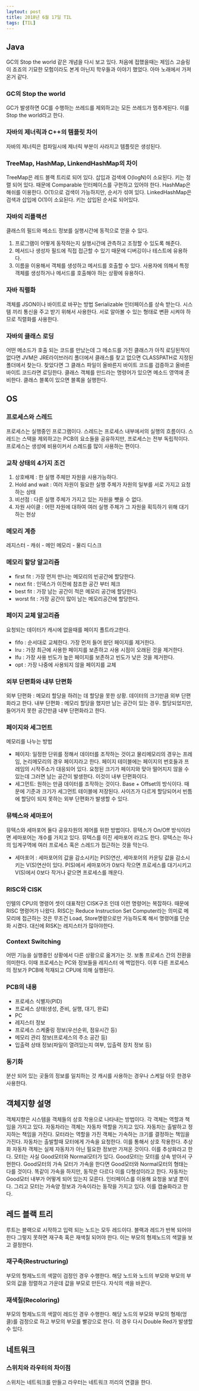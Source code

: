 ```yaml
---
laytout: post
title: 2018년 6월 17일 TIL
tags: [TIL]
---
```


## Java
GC의 Stop the world 같은 개념을 다시 보고 있다. 처음에 접했을때는 제임스 고슬링이 죠죠의 기묘한 모험이라도 본게 아닌지 학우들과 이야기 했었다. 아마 노래에서 가져온거 같다.

### GC의 Stop the world
GC가 발생하면 GC를 수행하는 쓰레드를 제외하고는 모든 쓰레드가 멈추게된다. 이를 Stop the world라고 한다.

### 자바의 제너릭과 C++의 템플릿 차이
자바의 제너릭은 컴파일시에 제너릭 부분이 사라지고 템플릿은 생성된다.

### TreeMap, HashMap, LinkendHashMap의 차이
TreeMap은 레드 블랙 트리로 되어 있다. 삽입과 검색에 O(logN)이 소요된다. 키는 정렬 되어 있다. 때문에 Comparable 인터페이스를 구현하고 있어야 한다.
HashMap은 해쉬를 이용한다. O(1)으로 검색이 가능하지만, 순서가 섞여 있다.
LinkedHashMap은 검색과 삽입에 O(1)이 소요된다. 키는 삽입된 순서로 되어있다. 

### 자바의 리플랙션
클래스의 필드와 메소드 정보를 실행시간에 동적으로 얻을 수 있다.
1. 프로그램이 어떻게 동작하는지 실행시간에 관측하고 조정할 수 있도록 해준다.
2. 메서드나 생성자 필드에 직접 접근할 수 있기 때문에 디버깅이나 테스트에 유용하다.
3. 이름을 이용해서 객체를 생성하고 메서드를 호출할 수 있다. 사용자에 의해서 특정 객체를 생성하거나 메서드를 호출해야 하는 상황에 유용하다.

### 자바 직렬화
객체를 JSON이나 바이트로 바꾸는 방법 Serializable 인터페이스를 상속 받는다. 시스템 끼리 통신을 주고 받기 위해서 사용한다. 서로 알아볼 수 있는 형태로 변환 시켜야 하므로 직렬화를 사용한다. 

### 자바의 클래스 로딩
어떤 메소드가 호출 되는 코드를 만났는데 그 메소드를 가진 클래스가 아직 로딩된적이 없다면 JVM은 JRE라이브러리 폴더에서 클래스를 찾고 없으면 CLASSPATH로 지정된 폴더에서 찾는다. 찾았다면 그 클래스 파일이 올바른지 바이트 코드를 검증하고 올바른 바이트 코드라면 로딩한다. 클래스 객체를 만드라는 명령어가 있으면 메소드 영역에 준비한다. 클래스 블록이 있으면 블록을 실행한다.

## OS
### 프로세스와 스레드
프로세스는 실행중인 프로그램이다. 스레드는 프로세스 내부에서의 실행의 흐름이다. 스레드는 스택을 제외하고는 PCB의 요소들을 공유하지만, 프로세스는 전부 독립적이다. 프로세스는 생성에 비용이커서 스레드를 많이 사용하는 편이다.

### 교착 상태의 4가지 조건
1. 상호배제 : 한 실행 주체만 자원을 사용가능하다.
2. Hold and wait : 여러 자원이 필요한 실행 주체가 자원의 일부를 서로 가지고 요청하는 상태
3. 비선점 : 다른 실행 주체가 가지고 있는 자원을 뺏을 수 없다.
4. 자원 사이클 : 어떤 자원에 대하여 여러 실행 주체가 그 자원을 획득하기 위해 대기하는 현상

### 메모리 계층
레지스터 - 캐쉬 - 메인 메모리 - 물리 디스크

### 메모리 할당 알고리즘
- first fit : 가장 먼저 만나는 메모리의 빈공간에 할당한다. 
- next fit : 인덱스가 이전에 참조한 공간 부터 체크
- best fit : 가장 남는 공간이 적은 메모리 공간에 할당한다.
- worst fit : 가장 공간이 많이 남는 메모리공간에 할당한다.

### 페이지 교체 알고리즘
요청되는 데이터가 캐시에 없을때를 페이지 폴트라고한다.
- fifo : 순서대로 교체한다. 가장 먼저 들어 왔던 페이지를 제거한다.
- lru : 가장 최근에 사용한 페이지를 보존하고 사용 시점이 오래된 것을 제거한다.
- lfu : 가장 사용 빈도가 높은 페이지를 보존하고 빈도가 낮은 것을 제거한다.
- opt : 가장 나중에 사용되지 않을 페이지를 교체  

### 외부 단편화와 내부 단편화
외부 단편화 : 메모리 할당을 하려는 데 할당을 못한 상황. 데이터의 크기만큼 외부 단편화라고 한다.
내부 단편화 : 메모리 할당을 했지만 남는 공간이 있는 경우. 할당되었지만, 들어가지 못한 공간만큼 내부 단편화라고 한다. 

### 페이지와 세그먼트
메모리를 나누는 방법
- 페이지: 일정한 단위를 정해서 데이터를 조작하는 것이고 물리메모리의 경우는 프레임, 논리메모리의 경우 페이지라고 한다. 페이지 테이블에는 페이지의 번호들과 프레임의 시작주소가 대응되어 있다. 요청된 크기가 페이지와 맞아 떨어지지 않을 수 있는데 그러면 남는 공간이 발생한다. 이것이 내부 단편화이다.
- 세그먼트: 원하는 만큼 데이터를 조작하는 것이다. Base + Offset의 방식이다. 때문에 기준과 크기가 세그먼트 테이블에 저장된다. 사이즈가 다르게 할당되어서 빈틈에 할당이 되지 못하는 외부 단편화가 발생할 수 있다.

### 뮤텍스와 세마포어
뮤텍스와 세마포어 둘다 공유자원의 제어를 위한 방법이다. 뮤텍스가 On/Off 방식이라면 세마포어는 개수를 가지고 있다. 뮤텍스를 이진 세마포어 라고도 한다. 뮤텍스는 하나의 임계구역에 여러 프로세스 혹은 스레드가 접근하는 것을 막는다.
- 세마포어 : 세마포어의 값을 감소시키는 P(S)연산, 세마포어의 카운팅 값을 감소시키는 V(S)연산이 있다. P(S)에서 세마포어가 0보다 작으면 프로세스를 대기시키고 V(S)에서 0보다 작거나 같으면 프로세스를 깨운다. 

### RISC와 CISK
인텔의 CPU의 명령어 셋이 대표적인 CISK구조 인데 이런 명령어는 복잡하다. 때문에 RISC 명령어가 나왔다. RISC는 Reduce Instruction Set Computer라는 의미로 메모리에 접근하는 것은 무조건 Load, Store명령으로만 가능하도록 해서 명령어를 단순화 시켰다. 대신에 RISK는 레지스터가 많아야한다.

### Context Switching
어떤 기능을 실행중인 상황에서 다른 상황으로 옮겨가는 것. 보통 프로세스 간의 전환을 의미한다. 이때 프로세스는 PC와 정보들을 레지스터 에 백업한다. 이후 다른 프로세스의 정보가 PCB에 적재되고 CPU에 의해 실행된다.

### PCB의 내용
- 프로세스 식별자(PID)
- 프로세스 상태(생성, 준비, 실행, 대기, 완료)
- PC
- 레지스터 정보
- 프로세스 스케줄링 정보(우선순위, 점유시간 등)
- 메모리 관리 정보(프로세스의 주소 공간 등)
- 입출력 상태 정보(파일이 열려있는지 여부, 입출력 장치 정보 등)

### 동기화
분산 되어 있는 곳들의 정보를 일치하는 것 캐시를 사용하는 경우나 스케일 아웃 한경우 사용한다.

## 객체지향 설명
객체지향은 시스템을 객체들의 상호 작용으로 나타내는 방법이다. 각 객체는 역할과 책임을 가지고 있다. 자동차라는 객체는 자동차 역할을 가지고 있다. 자동차는 출발하고 정지하는 책임을 가진다. 모터라는 역할을 가진 객체는 가속하는 크기를 결정하는 책임을 가진다. 자동차는 출발할때 모터에게 가속을 요청한다. 이를 통해서 상호 작용한다. 추상화 자동차 객체는 실제 자동차가 아닌 필요한 정보만 가져온 것이다. 이를 추상화라고 한다. 모터는 사실 Good모터와 Normal모터가 있다. Good모터는 모터를 상속 받아서 구현한다. Good모터의 가속 모터가 가속을 한다면 Good모터와 Normal모터의 형태는 다를 것이다. 똑같이 가속을 하지만, 동작은 다르다 이를 다형성이라고 한다. 
자동차는 Good모터 내부가 어떻게 되어 있는지 모른다. 인터페이스를 이용해 요청을 보낼 뿐이다. 그리고 모터는 가속양 정보과 가속이라는 동작을 가지고 있다. 이를 캡슐화라고 한다.

## 레드 블랙 트리
루트는 블랙으로 시작하고 입력 되는 노드는 모두 레드이다. 블랙과 레드가 반복 되어야 한다 그렇지 못하면 재구축 혹은 재색칠 되어야 한다.
이는 부모의 형제노드의 색깔을 보고 결정한다.
### 재구축(Restructuring)
부모의 형제노드의 색깔이 검정인 경우 수행한다. 해당 노드와 노드의 부모와 부모의 부모의 값을 정렬하고 가운데 값을 부모로 만든다. 자식의 색을 바꾼다.
### 재색칠(Recoloring)
부모의 형제노드의 색깔이 레드인 경우 수행한다.
해당 노드의 부모와 부모의 형제(엉클)를 검정으로 하고 부모의 부모를 빨강으로 한다. 이 경우 다시 Double Red가 발생할 수 있다. 

## 네트워크

### 스위치와 라우터의 차이점
스위치는 네트워크를 만들고 라우터는 네트워크 끼리의 연결을 한다.